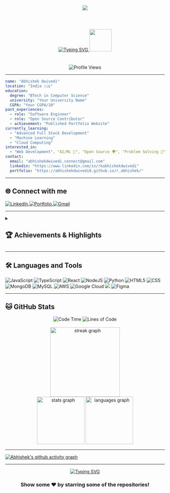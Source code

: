 <div align="center" style="margin-bottom:60px;">
  <img style="max-width:60%;height:auto;" src="https://media.giphy.com/media/L1R1tvI9svkIWwpVYr/giphy.gif" />
</div>

<p align="center">
<a href="https://git.io/typing-svg">
  <img src="https://readme-typing-svg.demolab.com?font=Sedan+SC&weight=500&size=30&pause=1000&color=2274F7&background=6883FF00&center=true&vCenter=true&random=false&width=480&lines=Hello!+I'm+Abhishek+Dwivedi;Software+Engineer+%7C+Full+Stack+Developer;Open+Source+Contributor+%26+Tech+Enthusiast" alt="Typing SVG" />
</a>
<img src="https://media.giphy.com/media/mGcNjsfWAjY5AEZNw6/giphy.gif" width="70">
</p>

#

<div align="center">
  <img src="https://komarev.com/ghpvc/?username=abhishekdwivedi8&label=PROFILE+VIEWS&color=00bfff&style=flat-square" alt="Profile Views"/>
</div>

---

```yaml
name: "Abhishek Dwivedi"
location: "India 🇮🇳"
education:
  degree: "BTech in Computer Science"
  university: "Your University Name"
  CGPA: "Your CGPA/10"
past_experiences:
  - role: "Software Engineer"
  - role: "Open Source Contributor"
  - achievement: "Published Portfolio Website"
currently_learning:
  - "Advanced Full Stack Development"
  - "Machine Learning"
  - "Cloud Computing"
interested_in:
  - "Web Development", "AI/ML 🤖", "Open Source 🌍", "Problem Solving 🧩", "Tech Communities"
contact:
  email: "abhishekdwivedi.connect@gmail.com"
  linkedin: "https://www.linkedin.com/in/rkabhishekdwivedi"
  portfolio: "https://abhishekdwivedi8.github.io/r_abhishek/"
```

---

## 🌐 Connect with me

<p align="left">
<a href="https://linkedin.com/in/rkabhishekdwivedi" target="blank">
  <img align="center" src="https://img.shields.io/badge/LinkedIn-0077B5?style=for-the-badge&logo=linkedin&logoColor=white" alt="LinkedIn" />
</a>
<a href="https://abhishekdwivedi8.github.io/r_abhishek/" target="blank">
  <img align="center" src="https://img.shields.io/badge/Portfolio-1e90ff?style=for-the-badge&logo=google-chrome&logoColor=white" alt="Portfolio" />
</a>
<a href="mailto:abhishekdwivedi.connect@gmail.com" target="blank">
  <img align="center" src="https://img.shields.io/badge/Gmail-D14836?style=for-the-badge&logo=gmail&logoColor=white" alt="Gmail" />
</a>
<!-- Add your other socials below -->
</p>

---

<details close>
<summary><h2 align="left"> 🏆 Achievements & Highlights</h2></summary>

- 🚀 Built and deployed a personal portfolio: [Visit here](https://abhishekdwivedi8.github.io/r_abhishek/)
- 🌐 Active contributor to open source projects.
- 💡 Regular participant in hackathons and coding challenges.
- 🏅 Recognized for collaborative teamwork and creative problem-solving.
- 📈 Continuously learning new technologies to enhance skills.

</details>

---

## 🛠️ Languages and Tools

![JavaScript](https://img.shields.io/badge/javascript-%23323330.svg?style=for-the-badge&logo=javascript&logoColor=%23F7DF1E)
![TypeScript](https://img.shields.io/badge/TypeScript-%2320232a.svg?style=for-the-badge&logo=typescript&logoColor=white)
![React](https://img.shields.io/badge/react-%2320232a.svg?style=for-the-badge&logo=react&logoColor=%2361DAFB)
![NodeJS](https://img.shields.io/badge/node.js-6DA55F?style=for-the-badge&logo=node.js&logoColor=white)
![Python](https://img.shields.io/badge/Python-14354C?style=for-the-badge&logo=python&logoColor=white)
![HTML5](https://img.shields.io/badge/html5-%23E34F26.svg?style=for-the-badge&logo=html5&logoColor=white)
![CSS](https://img.shields.io/badge/CSS-563d7c?&style=for-the-badge&logo=css3&logoColor=white)
![MongoDB](https://img.shields.io/badge/MongoDB-%234ea94b.svg?style=for-the-badge&logo=mongodb&logoColor=white)
![MySQL](https://img.shields.io/badge/MySQL-00000F?style=for-the-badge&logo=mysql&logoColor=white)
![AWS](https://img.shields.io/badge/AWS-%23000000.svg?style=for-the-badge&logo=amazon-aws&logoColor=white)
![Google Cloud](https://img.shields.io/badge/Google_Cloud-4285F4?style=for-the-badge&logo=google-cloud&logoColor=white)
![](https://img.shields.io/badge/GIT-E44C30?style=for-the-badge&logo=git&logoColor=white)
![Figma](https://img.shields.io/badge/Figma-F24E1E?style=for-the-badge&logo=figma&logoColor=white)
<!-- Add or remove badges as per your tech stack -->

---

## 🐱 GitHub Stats

<div align="center">
  <img src="http://img.shields.io/badge/Code%20Time-1%2C200%20hrs%2025%20mins-blue" alt="Code Time" />
  <img src="https://img.shields.io/badge/From%20Hello%20World%20I%27ve%20Written-1.5%20million%20lines%20of%20code-blue" alt="Lines of Code" />
</div>
<br>
<div align="center">
  <img src="https://streak-stats.demolab.com?user=abhishekdwivedi8&locale=en&mode=daily&theme=tokyonight&hide_border=false&border_radius=5&order=3" height="220" alt="streak graph" />
</div>
<div align="center">
  <img src="https://github-readme-stats.vercel.app/api?username=abhishekdwivedi8&hide_title=false&hide_rank=false&show_icons=true&include_all_commits=true&count_private=true&disable_animations=false&theme=tokyonight&locale=en&hide_border=false" height="150" alt="stats graph"  />
  <img src="https://github-readme-stats.vercel.app/api/top-langs?username=abhishekdwivedi8&locale=en&hide_title=false&layout=compact&card_width=320&langs_count=8&theme=tokyonight&hide_border=false" height="150" alt="languages graph"  />
</div>

---

[![Abhishek's github activity graph](https://github-readme-activity-graph.vercel.app/graph?username=abhishekdwivedi8&theme=tokyo-night)](https://github.com/ashutosh00710/github-readme-activity-graph)

---

<div align="center">
   <a href="https://git.io/typing-svg">
      <img src="https://readme-typing-svg.demolab.com?font=Sedan+SC&weight=500&size=30&pause=1000&color=2274F7&background=6883FF00&center=true&vCenter=true&random=false&width=435&lines=Thanks+For+Visiting+!" alt="Typing SVG" />
   </a>
   
   <h3>Show some ❤️ by starring some of the repositories!</h3>
</div>
